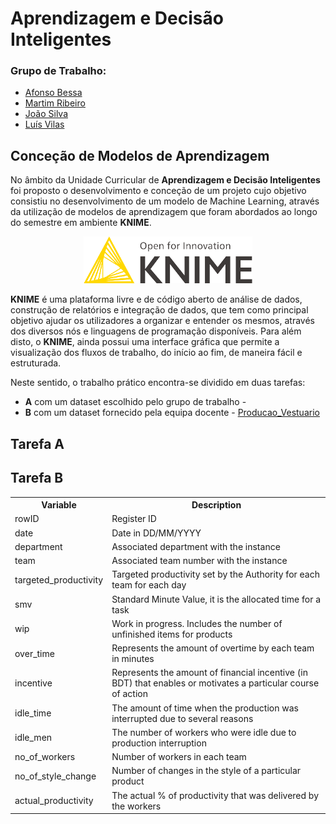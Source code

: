 # Aprendizagem e Decisão Inteligentes

### Grupo de Trabalho:
- [Afonso Bessa](https://github.com/AsseB2519)
- [Martim Ribeiro](https://github.com/sldx12)
- [João Silva](https://github.com/JoaoManuelNovaisdaSIlva)
- [Luís Vilas](https://github.com/LuisFilipe6)

## Conceção de Modelos de Aprendizagem

No âmbito da Unidade Curricular de **Aprendizagem e Decisão Inteligentes** foi proposto o desenvolvimento e conceção de um projeto cujo objetivo consistiu no desenvolvimento de um modelo de Machine Learning, através da utilização de modelos de aprendizagem que foram abordados ao longo do semestre em ambiente **KNIME**.


<p align="center">
  <img src="KNIME.png" alt="KNIME" width="270" height="75" />
</p>


**KNIME** é uma plataforma livre e de código aberto de análise de dados, construção de relatórios e integração de dados, que tem como principal objetivo ajudar os utilizadores a organizar e entender os mesmos, através dos diversos nós e linguagens de programação disponíveis. Para além disto, o **KNIME**, ainda possui uma interface gráfica que permite a visualização dos fluxos de trabalho, do início ao fim, de maneira fácil e estruturada. 

Neste sentido, o trabalho prático encontra-se dividido em duas tarefas: 
  - **A** com um dataset escolhido pelo grupo de trabalho - 
  - **B** com um dataset fornecido pela equipa docente - [Producao_Vestuario](TarefaB/producao_vestuario.csv)


## Tarefa A

## Tarefa B

<table>
  <tr>
    <th>Variable</th>
    <th>Description</th>
  </tr>
  <tr>
    <td>rowID</td>
    <td>Register ID</td>
  </tr>
  <tr>
    <td>date</td>
    <td>Date in DD/MM/YYYY</td>
  </tr>
  <tr>
    <td>department</td>
    <td>Associated department with the instance</td>
  </tr>
  <tr>
    <td>team</td>
    <td>Associated team number with the instance</td>
  </tr>
  <tr>
    <td>targeted_productivity</td>
    <td>Targeted productivity set by the Authority for each team for each day</td>
  </tr>
  <tr>
    <td>smv</td>
    <td>Standard Minute Value, it is the allocated time for a task</td>
  </tr>
  <tr>
    <td>wip</td>
    <td>Work in progress. Includes the number of unfinished items for products</td>
  </tr>
  <tr>
    <td>over_time</td>
    <td>Represents the amount of overtime by each team in minutes</td>
  </tr>
  <tr>
    <td>incentive</td>
    <td>Represents the amount of financial incentive (in BDT) that enables or motivates a particular course of action</td>
  </tr>
  <tr>
    <td>idle_time</td>
    <td>The amount of time when the production was interrupted due to several reasons</td>
  </tr>
  <tr>
    <td>idle_men</td>
    <td>The number of workers who were idle due to production interruption</td>
  </tr>
  <tr>
    <td>no_of_workers</td>
    <td>Number of workers in each team</td>
  </tr>
  <tr>
    <td>no_of_style_change</td>
    <td>Number of changes in the style of a particular product</td>
  </tr>
  <tr>
    <td>actual_productivity</td>
    <td>The actual % of productivity that was delivered by the workers</td>
  </tr>
</table>
